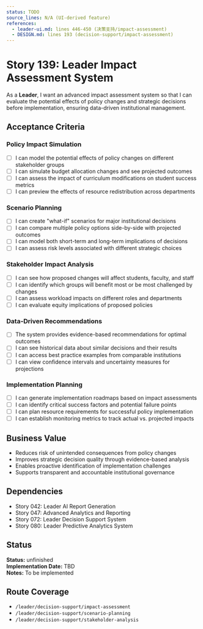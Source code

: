 ```yaml
---
status: TODO
source_lines: N/A (UI-derived feature)
references:
  - leader-ui.md: lines 446-450 (决策支持/impact-assessment)
  - DESIGN.md: lines 193 (decision-support/impact-assessment)
---
```


# Story 139: Leader Impact Assessment System

As a **Leader**, I want an advanced impact assessment system so that I can evaluate the potential effects of policy changes and strategic decisions before implementation, ensuring data-driven institutional management.

## Acceptance Criteria

### Policy Impact Simulation
- [ ] I can model the potential effects of policy changes on different stakeholder groups
- [ ] I can simulate budget allocation changes and see projected outcomes
- [ ] I can assess the impact of curriculum modifications on student success metrics
- [ ] I can preview the effects of resource redistribution across departments

### Scenario Planning
- [ ] I can create "what-if" scenarios for major institutional decisions
- [ ] I can compare multiple policy options side-by-side with projected outcomes
- [ ] I can model both short-term and long-term implications of decisions
- [ ] I can assess risk levels associated with different strategic choices

### Stakeholder Impact Analysis
- [ ] I can see how proposed changes will affect students, faculty, and staff
- [ ] I can identify which groups will benefit most or be most challenged by changes
- [ ] I can assess workload impacts on different roles and departments
- [ ] I can evaluate equity implications of proposed policies

### Data-Driven Recommendations
- [ ] The system provides evidence-based recommendations for optimal outcomes
- [ ] I can see historical data about similar decisions and their results
- [ ] I can access best practice examples from comparable institutions
- [ ] I can view confidence intervals and uncertainty measures for projections

### Implementation Planning
- [ ] I can generate implementation roadmaps based on impact assessments
- [ ] I can identify critical success factors and potential failure points
- [ ] I can plan resource requirements for successful policy implementation
- [ ] I can establish monitoring metrics to track actual vs. projected impacts

## Business Value
- Reduces risk of unintended consequences from policy changes
- Improves strategic decision quality through evidence-based analysis
- Enables proactive identification of implementation challenges
- Supports transparent and accountable institutional governance

## Dependencies
- Story 042: Leader AI Report Generation
- Story 047: Advanced Analytics and Reporting
- Story 072: Leader Decision Support System
- Story 080: Leader Predictive Analytics System


## Status
**Status:** unfinished  
**Implementation Date:** TBD  
**Notes:** To be implemented
## Route Coverage
- `/leader/decision-support/impact-assessment`
- `/leader/decision-support/scenario-planning`
- `/leader/decision-support/stakeholder-analysis`
